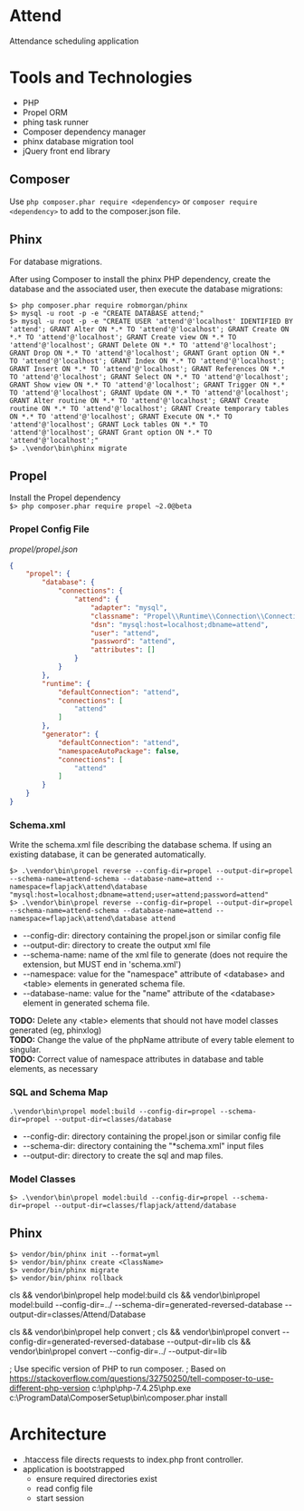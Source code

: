 # Attend

Attendance scheduling application

# Tools and Technologies

* PHP
* Propel ORM
* phing task runner
* Composer dependency manager
* phinx database migration tool
* jQuery front end library

## Composer

Use `php composer.phar require <dependency>` or `composer require <dependency>`
to add <dependency> to the composer.json file.

## Phinx

For database migrations.

After using Composer to install the phinx PHP dependency,
create the database and the associated user,
then execute the database migrations:

```shell
$> php composer.phar require robmorgan/phinx
$> mysql -u root -p -e "CREATE DATABASE attend;"
$> mysql -u root -p -e "CREATE USER 'attend'@'localhost' IDENTIFIED BY 'attend'; GRANT Alter ON *.* TO 'attend'@'localhost'; GRANT Create ON *.* TO 'attend'@'localhost'; GRANT Create view ON *.* TO 'attend'@'localhost'; GRANT Delete ON *.* TO 'attend'@'localhost'; GRANT Drop ON *.* TO 'attend'@'localhost'; GRANT Grant option ON *.* TO 'attend'@'localhost'; GRANT Index ON *.* TO 'attend'@'localhost'; GRANT Insert ON *.* TO 'attend'@'localhost'; GRANT References ON *.* TO 'attend'@'localhost'; GRANT Select ON *.* TO 'attend'@'localhost'; GRANT Show view ON *.* TO 'attend'@'localhost'; GRANT Trigger ON *.* TO 'attend'@'localhost'; GRANT Update ON *.* TO 'attend'@'localhost'; GRANT Alter routine ON *.* TO 'attend'@'localhost'; GRANT Create routine ON *.* TO 'attend'@'localhost'; GRANT Create temporary tables ON *.* TO 'attend'@'localhost'; GRANT Execute ON *.* TO 'attend'@'localhost'; GRANT Lock tables ON *.* TO 'attend'@'localhost'; GRANT Grant option ON *.* TO 'attend'@'localhost';"
$> .\vendor\bin\phinx migrate
```

## Propel

Install the Propel dependency  
`$> php composer.phar require propel ~2.0@beta`

### Propel Config File

_propel/propel.json_

```json
{
    "propel": {
        "database": {
            "connections": {
                "attend": {
                    "adapter": "mysql",
                    "classname": "Propel\\Runtime\\Connection\\ConnectionWrapper",
                    "dsn": "mysql:host=localhost;dbname=attend",
                    "user": "attend",
                    "password": "attend",
                    "attributes": []
                }
            }
        },
        "runtime": {
            "defaultConnection": "attend",
            "connections": [
                "attend"
            ]
        },
        "generator": {
            "defaultConnection": "attend",
            "namespaceAutoPackage": false,
            "connections": [
                "attend"
            ]
        }
    }
}

```

### Schema.xml

Write the schema.xml file describing the database schema. If using an existing database, it can be generated
automatically.

```shell
$> .\vendor\bin\propel reverse --config-dir=propel --output-dir=propel --schema-name=attend-schema --database-name=attend --namespace=flapjack\attend\database "mysql:host=localhost;dbname=attend;user=attend;password=attend" 
$> .\vendor\bin\propel reverse --config-dir=propel --output-dir=propel --schema-name=attend-schema --database-name=attend --namespace=flapjack\attend\database attend
```

* --config-dir: directory containing the propel.json or similar config file
* --output-dir: directory to create the output xml file
* --schema-name: name of the xml file to generate (does not require the extension, but MUST end in 'schema.xml')
* --namespace: value for the "namespace" attribute of &lt;database&gt; and &lt;table&gt; elements in generated schema
  file.
* --database-name: value for the "name" attribute of the &lt;database&gt; element in generated schema file.

**TODO:** Delete any &lt;table&gt; elements that should not have model classes generated (eg, phinxlog)  
**TODO:** Change the value of the phpName attribute of every table element to singular.  
**TODO:** Correct value of namespace attributes in database and table elements, as necessary

### SQL and Schema Map

```shell
.\vendor\bin\propel model:build --config-dir=propel --schema-dir=propel --output-dir=classes/database
```

* --config-dir: directory containing the propel.json or similar config file
* --schema-dir: directory containing the "*schema.xml" input files
* --output-dir: directory to create the sql and map files.

### Model Classes

```shell
$> .\vendor\bin\propel model:build --config-dir=propel --schema-dir=propel --output-dir=classes/flapjack/attend/database
```

## Phinx

```shell
$> vendor/bin/phinx init --format=yml
$> vendor/bin/phinx create <ClassName>
$> vendor/bin/phinx migrate
$> vendor/bin/phinx rollback
```

cls && vendor\bin\propel help model:build
cls && vendor\bin\propel model:build --config-dir=../ --schema-dir=generated-reversed-database
--output-dir=classes/Attend/Database

cls && vendor\bin\propel help convert
; cls && vendor\bin\propel convert --config-dir=generated-reversed-database --output-dir=lib
cls && vendor\bin\propel convert --config-dir=../ --output-dir=lib

; Use specific version of PHP to run composer.
; Based on https://stackoverflow.com/questions/32750250/tell-composer-to-use-different-php-version
c:\php\php-7.4.25\php.exe c:\ProgramData\ComposerSetup\bin\composer.phar install

# Architecture

* .htaccess file directs requests to index.php front controller.
* application is bootstrapped
    * ensure required directories exist
    * read config file
    * start session
